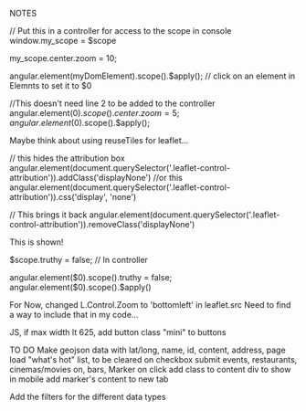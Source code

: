 NOTES

// Put this in a controller for access to the scope in console
window.my_scope = $scope 

my_scope.center.zoom = 10;

angular.element(myDomElement).scope().$apply();
// click on an element in Elemnts to set it to $0

//This doesn't need line 2 to be added to the controller
angular.element($0).scope().center.zoom = 5;
angular.element($0).scope().$apply();


Maybe think about using reuseTiles for leaflet...



// this hides the attribution box
angular.element(document.querySelector('.leaflet-control-attribution')).addClass('displayNone')
//or this
angular.element(document.querySelector('.leaflet-control-attribution')).css('display', 'none')

// This brings it back
angular.element(document.querySelector('.leaflet-control-attribution')).removeClass('displayNone')



<div class="showme" ng-hide="truthy">
    <p>This is shown!</p>
  </div>
  
$scope.truthy = false; // In controller
<div class="showme" ng-hide="truthy">
angular.element($0).scope().truthy = false;
angular.element($0).scope().$apply()


For Now, changed L.Control.Zoom to 'bottomleft' in leaflet.src
Need to find a way to include that in my code...


JS, if max width lt 625, add button class "mini" to buttons


TO DO
Make geojson data with lat/long, name, id, content, address, 
	page load "what's hot" list, to be cleared on checkbox submit
	events, restaurants, cinemas/movies on, bars, 
Marker on click add class to content div to show in mobile
	add marker's content to new tab

Add the filters for the different data types